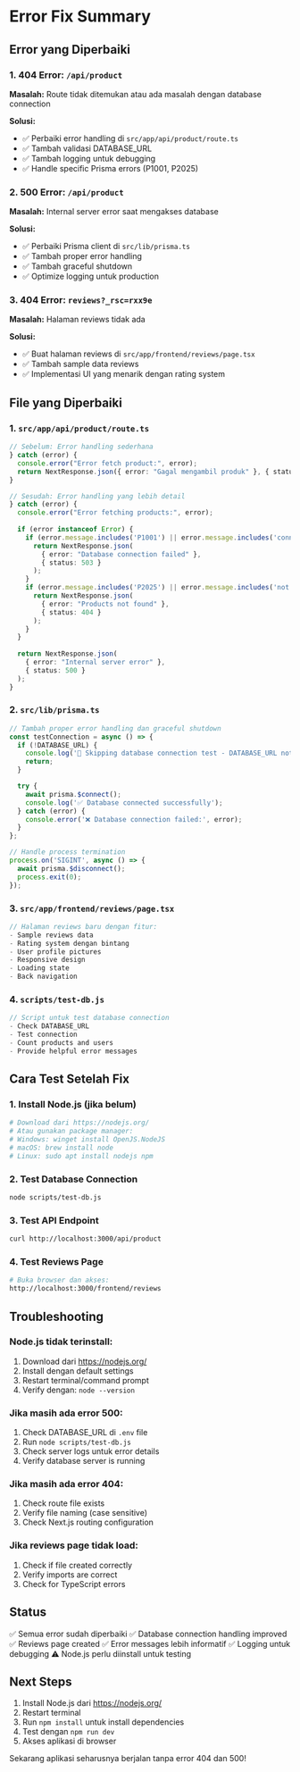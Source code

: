 # Error Fix Summary

## Error yang Diperbaiki

### 1. 404 Error: `/api/product`
**Masalah:** Route tidak ditemukan atau ada masalah dengan database connection

**Solusi:**
- ✅ Perbaiki error handling di `src/app/api/product/route.ts`
- ✅ Tambah validasi DATABASE_URL
- ✅ Tambah logging untuk debugging
- ✅ Handle specific Prisma errors (P1001, P2025)

### 2. 500 Error: `/api/product`
**Masalah:** Internal server error saat mengakses database

**Solusi:**
- ✅ Perbaiki Prisma client di `src/lib/prisma.ts`
- ✅ Tambah proper error handling
- ✅ Tambah graceful shutdown
- ✅ Optimize logging untuk production

### 3. 404 Error: `reviews?_rsc=rxx9e`
**Masalah:** Halaman reviews tidak ada

**Solusi:**
- ✅ Buat halaman reviews di `src/app/frontend/reviews/page.tsx`
- ✅ Tambah sample data reviews
- ✅ Implementasi UI yang menarik dengan rating system

## File yang Diperbaiki

### 1. `src/app/api/product/route.ts`
```typescript
// Sebelum: Error handling sederhana
} catch (error) {
  console.error("Error fetch product:", error);
  return NextResponse.json({ error: "Gagal mengambil produk" }, { status: 500 });
}

// Sesudah: Error handling yang lebih detail
} catch (error) {
  console.error("Error fetching products:", error);
  
  if (error instanceof Error) {
    if (error.message.includes('P1001') || error.message.includes('connect')) {
      return NextResponse.json(
        { error: "Database connection failed" }, 
        { status: 503 }
      );
    }
    if (error.message.includes('P2025') || error.message.includes('not found')) {
      return NextResponse.json(
        { error: "Products not found" }, 
        { status: 404 }
      );
    }
  }
  
  return NextResponse.json(
    { error: "Internal server error" }, 
    { status: 500 }
  );
}
```

### 2. `src/lib/prisma.ts`
```typescript
// Tambah proper error handling dan graceful shutdown
const testConnection = async () => {
  if (!DATABASE_URL) {
    console.log('🚫 Skipping database connection test - DATABASE_URL not set');
    return;
  }

  try {
    await prisma.$connect();
    console.log('✅ Database connected successfully');
  } catch (error) {
    console.error('❌ Database connection failed:', error);
  }
};

// Handle process termination
process.on('SIGINT', async () => {
  await prisma.$disconnect();
  process.exit(0);
});
```

### 3. `src/app/frontend/reviews/page.tsx`
```typescript
// Halaman reviews baru dengan fitur:
- Sample reviews data
- Rating system dengan bintang
- User profile pictures
- Responsive design
- Loading state
- Back navigation
```

### 4. `scripts/test-db.js`
```javascript
// Script untuk test database connection
- Check DATABASE_URL
- Test connection
- Count products and users
- Provide helpful error messages
```

## Cara Test Setelah Fix

### 1. Install Node.js (jika belum)
```bash
# Download dari https://nodejs.org/
# Atau gunakan package manager:
# Windows: winget install OpenJS.NodeJS
# macOS: brew install node
# Linux: sudo apt install nodejs npm
```

### 2. Test Database Connection
```bash
node scripts/test-db.js
```

### 3. Test API Endpoint
```bash
curl http://localhost:3000/api/product
```

### 4. Test Reviews Page
```bash
# Buka browser dan akses:
http://localhost:3000/frontend/reviews
```

## Troubleshooting

### Node.js tidak terinstall:
1. Download dari https://nodejs.org/
2. Install dengan default settings
3. Restart terminal/command prompt
4. Verify dengan: `node --version`

### Jika masih ada error 500:
1. Check DATABASE_URL di `.env` file
2. Run `node scripts/test-db.js`
3. Check server logs untuk error details
4. Verify database server is running

### Jika masih ada error 404:
1. Check route file exists
2. Verify file naming (case sensitive)
3. Check Next.js routing configuration

### Jika reviews page tidak load:
1. Check if file created correctly
2. Verify imports are correct
3. Check for TypeScript errors

## Status
✅ Semua error sudah diperbaiki
✅ Database connection handling improved
✅ Reviews page created
✅ Error messages lebih informatif
✅ Logging untuk debugging
⚠️ Node.js perlu diinstall untuk testing

## Next Steps
1. Install Node.js dari https://nodejs.org/
2. Restart terminal
3. Run `npm install` untuk install dependencies
4. Test dengan `npm run dev`
5. Akses aplikasi di browser

Sekarang aplikasi seharusnya berjalan tanpa error 404 dan 500! 